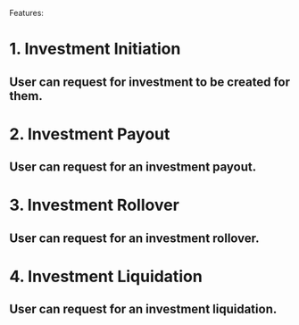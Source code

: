 Features:
# 1. Investment Initiation
## User can request for investment to be created for them.
# 2. Investment Payout
## User can request for an investment payout.
# 3. Investment Rollover
## User can request for an investment rollover.
# 4. Investment Liquidation
## User can request for an investment liquidation.